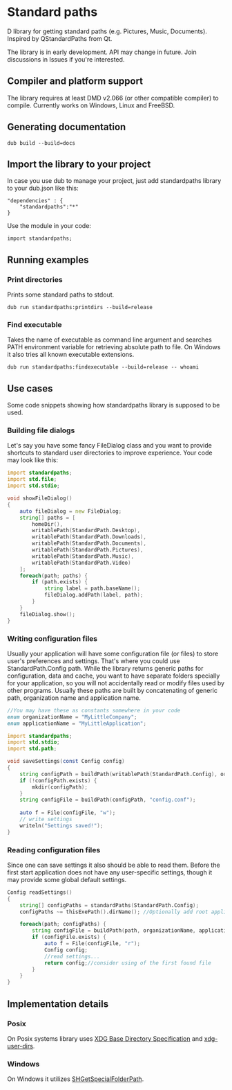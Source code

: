 # Standard paths

D library for getting standard paths (e.g. Pictures, Music, Documents). Inspired by QStandardPaths from Qt.

The library is in early development. API may change in future. Join discussions in Issues if you're interested.

## Compiler and platform support

The library requires at least DMD v2.066 (or other compatible compiler) to compile.
Currently works on Windows, Linux and FreeBSD.

## Generating documentation

    dub build --build=docs
    
## Import the library to your project

In case you use dub to manage your project, just add standardpaths library to your dub.json like this:

    "dependencies" : {
        "standardpaths":"*"
    }

Use the module in your code:
    
    import standardpaths;

## Running examples

### Print directories

Prints some standard paths to stdout.

    dub run standardpaths:printdirs --build=release

### Find executable

Takes the name of executable as command line argument and searches PATH environment variable for retrieving absolute path to file. On Windows it also tries all known executable extensions.

    dub run standardpaths:findexecutable --build=release -- whoami
    
## Use cases

Some code snippets showing how standardpaths library is supposed to be used.

### Building file dialogs

Let's say you have some fancy FileDialog class and you want to provide shortcuts to standard user directories to improve experience.
Your code may look like this:

```d
import standardpaths;
import std.file;
import std.stdio;

void showFileDialog()
{
    auto fileDialog = new FileDialog;
    string[] paths = [
        homeDir(),
        writablePath(StandardPath.Desktop),
        writablePath(StandardPath.Downloads),
        writablePath(StandardPath.Documents),
        writablePath(StandardPath.Pictures),
        writablePath(StandardPath.Music),
        writablePath(StandardPath.Video)
    ];
    foreach(path; paths) {
        if (path.exists) {
            string label = path.baseName();
            fileDialog.addPath(label, path);
        }
    }
    fileDialog.show();
}
```

### Writing configuration files

Usually your application will have some configuration file (or files) to store user's preferences and settings. That's where you could use StandardPath.Config path.
While the library returns generic paths for configuration, data and cache, you want to have separate folders specially for your application, so you will not accidentally read or modify files used by other programs.
Usually these paths are built by concatenating of generic path, organization name and application name.

```d
//You may have these as constants somewhere in your code
enum organizationName = "MyLittleCompany";
enum applicationName = "MyLittleApplication";

import standardpaths;
import std.stdio;
import std.path;

void saveSettings(const Config config)
{
    string configPath = buildPath(writablePath(StandardPath.Config), organizationName, applicationName);
    if (!configPath.exists) {
        mkdir(configPath);
    }
    string configFile = buildPath(configPath, "config.conf");
    
    auto f = File(configFile, "w"); 
    // write settings
    writeln("Settings saved!");
}
```

### Reading configuration files

Since one can save settings it also should be able to read them. Before the first start application does not have any user-specific settings, though it may provide some global default settings.

```d
Config readSettings()
{
    string[] configPaths = standardPaths(StandardPath.Config);
    configPaths ~= thisExePath().dirName(); //Optionally add root application directory to search files in

    foreach(path; configPaths) {
        string configFile = buildPath(path, organizationName, applicationName, "config.conf");
        if (configFile.exists) {
            auto f = File(configFile, "r");
            Config config;
            //read settings...
            return config;//consider using of the first found file
        }
    }
}
```

## Implementation details   

### Posix

On Posix systems library uses [XDG Base Directory Specification](http://standards.freedesktop.org/basedir-spec/latest/index.html#introduction) and [xdg-user-dirs](http://www.freedesktop.org/wiki/Software/xdg-user-dirs/).

### Windows

On Windows it utilizes [SHGetSpecialFolderPath](https://msdn.microsoft.com/en-us/library/windows/desktop/bb762204(v=vs.85).aspx).
